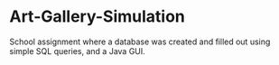 # Art-Gallery-Simulation
School assignment where a database was created and filled out using simple SQL queries, and a Java GUI.
